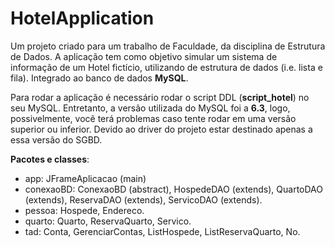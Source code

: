 # HotelApplication

Um projeto criado para um trabalho de Faculdade, da disciplina de Estrutura de Dados. A aplicação tem como objetivo simular um sistema de informação de um Hotel fictício, utilizando de estrutura de dados (i.e. lista e fila). Integrado ao banco de dados **MySQL**.

Para rodar a aplicação é necessário rodar o script DDL (**script_hotel**) no seu MySQL. Entretanto, a versão utilizada do MySQL foi a **6.3**, logo, possivelmente, você terá problemas caso tente rodar em uma versão superior ou inferior. Devido ao driver do projeto estar destinado apenas a essa versão do SGBD.

**Pacotes e classes**:   
- app: JFrameAplicacao (main)
- conexaoBD: ConexaoBD (abstract), HospedeDAO (extends), QuartoDAO (extends), ReservaDAO (extends), ServicoDAO (extends).
- pessoa: Hospede, Endereco.
- quarto: Quarto, ReservaQuarto, Servico.
- tad: Conta, GerenciarContas, ListHospede, ListReservaQuarto, No.
